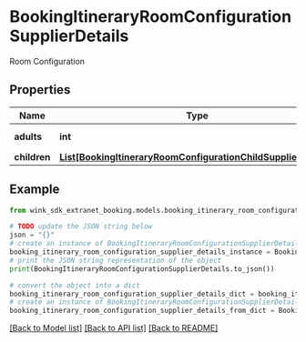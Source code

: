 # BookingItineraryRoomConfigurationSupplierDetails

Room Configuration

## Properties

Name | Type | Description | Notes
------------ | ------------- | ------------- | -------------
**adults** | **int** | Number of adults | [default to 1]
**children** | [**List[BookingItineraryRoomConfigurationChildSupplierDetails]**](BookingItineraryRoomConfigurationChildSupplierDetails.md) |  | [optional] 

## Example

```python
from wink_sdk_extranet_booking.models.booking_itinerary_room_configuration_supplier_details import BookingItineraryRoomConfigurationSupplierDetails

# TODO update the JSON string below
json = "{}"
# create an instance of BookingItineraryRoomConfigurationSupplierDetails from a JSON string
booking_itinerary_room_configuration_supplier_details_instance = BookingItineraryRoomConfigurationSupplierDetails.from_json(json)
# print the JSON string representation of the object
print(BookingItineraryRoomConfigurationSupplierDetails.to_json())

# convert the object into a dict
booking_itinerary_room_configuration_supplier_details_dict = booking_itinerary_room_configuration_supplier_details_instance.to_dict()
# create an instance of BookingItineraryRoomConfigurationSupplierDetails from a dict
booking_itinerary_room_configuration_supplier_details_from_dict = BookingItineraryRoomConfigurationSupplierDetails.from_dict(booking_itinerary_room_configuration_supplier_details_dict)
```
[[Back to Model list]](../README.md#documentation-for-models) [[Back to API list]](../README.md#documentation-for-api-endpoints) [[Back to README]](../README.md)


